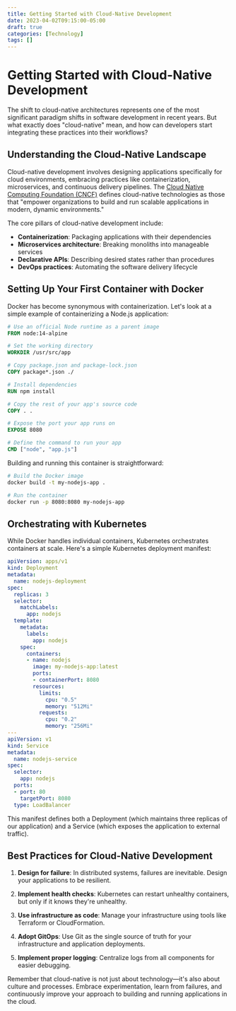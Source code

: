```yaml
---
title: Getting Started with Cloud-Native Development
date: 2023-04-02T09:15:00-05:00
draft: true
categories: [Technology]
tags: []
---
```


# Getting Started with Cloud-Native Development

The shift to cloud-native architectures represents one of the most significant paradigm shifts in software development in recent years. But what exactly does "cloud-native" mean, and how can developers start integrating these practices into their workflows?

## Understanding the Cloud-Native Landscape

Cloud-native development involves designing applications specifically for cloud environments, embracing practices like containerization, microservices, and continuous delivery pipelines. The [Cloud Native Computing Foundation (CNCF)](https://www.cncf.io/) defines cloud-native technologies as those that "empower organizations to build and run scalable applications in modern, dynamic environments."

The core pillars of cloud-native development include:

- **Containerization**: Packaging applications with their dependencies
- **Microservices architecture**: Breaking monoliths into manageable services
- **Declarative APIs**: Describing desired states rather than procedures
- **DevOps practices**: Automating the software delivery lifecycle

## Setting Up Your First Container with Docker

Docker has become synonymous with containerization. Let's look at a simple example of containerizing a Node.js application:

```dockerfile
# Use an official Node runtime as a parent image
FROM node:14-alpine

# Set the working directory
WORKDIR /usr/src/app

# Copy package.json and package-lock.json
COPY package*.json ./

# Install dependencies
RUN npm install

# Copy the rest of your app's source code
COPY . .

# Expose the port your app runs on
EXPOSE 8080

# Define the command to run your app
CMD ["node", "app.js"]
```

Building and running this container is straightforward:

```bash
# Build the Docker image
docker build -t my-nodejs-app .

# Run the container
docker run -p 8080:8080 my-nodejs-app
```

## Orchestrating with Kubernetes

While Docker handles individual containers, Kubernetes orchestrates containers at scale. Here's a simple Kubernetes deployment manifest:

```yaml
apiVersion: apps/v1
kind: Deployment
metadata:
  name: nodejs-deployment
spec:
  replicas: 3
  selector:
    matchLabels:
      app: nodejs
  template:
    metadata:
      labels:
        app: nodejs
    spec:
      containers:
      - name: nodejs
        image: my-nodejs-app:latest
        ports:
        - containerPort: 8080
        resources:
          limits:
            cpu: "0.5"
            memory: "512Mi"
          requests:
            cpu: "0.2"
            memory: "256Mi"
---
apiVersion: v1
kind: Service
metadata:
  name: nodejs-service
spec:
  selector:
    app: nodejs
  ports:
  - port: 80
    targetPort: 8080
  type: LoadBalancer
```

This manifest defines both a Deployment (which maintains three replicas of our application) and a Service (which exposes the application to external traffic).

## Best Practices for Cloud-Native Development

1. **Design for failure**: In distributed systems, failures are inevitable. Design your applications to be resilient.

2. **Implement health checks**: Kubernetes can restart unhealthy containers, but only if it knows they're unhealthy.

3. **Use infrastructure as code**: Manage your infrastructure using tools like Terraform or CloudFormation.

4. **Adopt GitOps**: Use Git as the single source of truth for your infrastructure and application deployments.

5. **Implement proper logging**: Centralize logs from all components for easier debugging.

Remember that cloud-native is not just about technology—it's also about culture and processes. Embrace experimentation, learn from failures, and continuously improve your approach to building and running applications in the cloud.
